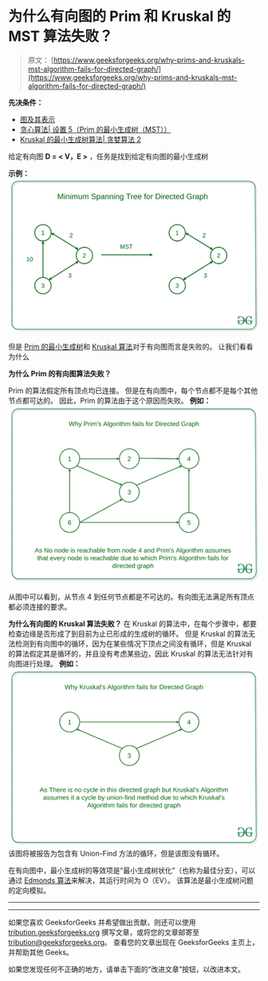 # 为什么有向图的 Prim 和 Kruskal 的 MST 算法失败？

> 原文： [https://www.geeksforgeeks.org/why-prims-and-kruskals-mst-algorithm-fails-for-directed-graph/](https://www.geeksforgeeks.org/why-prims-and-kruskals-mst-algorithm-fails-for-directed-graph/)

**先决条件：**

*   [图及其表示](https://www.geeksforgeeks.org/graph-and-its-representations/)
*   [贪心算法| 设置 5（Prim 的最小生成树（MST））](https://www.geeksforgeeks.org/prims-minimum-spanning-tree-mst-greedy-algo-5/)
*   [Kruskal 的最小生成树算法| 贪婪算法 2](https://www.geeksforgeeks.org/kruskals-minimum-spanning-tree-algorithm-greedy-algo-2/)

给定有向图 **D = < V，E >** ，任务是找到给定有向图的最小生成树

**示例：**
[![](img/8e8233f325a19573d677ac52f2307f3a.png)](https://media.geeksforgeeks.org/wp-content/uploads/20200316173940/Untitled-Diagram66-3.jpg)

但是 [Prim 的最小生成树](https://www.geeksforgeeks.org/prims-minimum-spanning-tree-mst-greedy-algo-5/)和 [Kruskal 算法](http://www.geeksforgeeks.org/kruskals-minimum-spanning-tree-using-stl-in-c/)对于有向图而言是失败的。 让我们看看为什么

**为什么 Prim 的有向图算法失败？**

Prim 的算法假定所有顶点均已连接。 但是在有向图中，每个节点都不是每个其他节点都可达的。 因此，Prim 的算法由于这个原因而失败。
**例如：**
[![](img/495b639a34b5ca5eaa82e530c3c029ea.png)](https://media.geeksforgeeks.org/wp-content/cdn-uploads/20200320001817/Untitled-Diagramksh.png)

从图中可以看到，从节点 4 到任何节点都是不可达的。有向图无法满足所有顶点都必须连接的要求。

**为什么有向图的 Kruskal 算法失败？**
在 Kruskal 的算法中，在每个步骤中，都要检查边缘是否形成了到目前为止已形成的生成树的循环。 但是 Kruskal 的算法无法检测到有向图中的循环，因为在某些情况下顶点之间没有循环，但是 Kruskal 的算法假定其是循环的，并且没有考虑某些边，因此 Kruskal 的算法无法针对有向图进行处理。
**例如：**
[![](img/3b15cd2efc77680a1e4f033856efa145.png)](https://media.geeksforgeeks.org/wp-content/cdn-uploads/20200320002247/Untitled-Diagramksjd.png) 
该图将被报告为包含有 Union-Find 方法的循环，但是该图没有循环。

在有向图中，最小生成树的等效项是“最小生成树状化”（也称为最佳分支），可以通过 [Edmonds 算法](https://en.wikipedia.org/wiki/Edmonds%27_algorithm)来解决，其运行时间为 O（EV）。 该算法是最小生成树问题的定向模拟。



* * *

* * *

如果您喜欢 GeeksforGeeks 并希望做出贡献，则还可以使用 [tribution.geeksforgeeks.org](https://contribute.geeksforgeeks.org/) 撰写文章，或将您的文章邮寄至 tribution@geeksforgeeks.org。 查看您的文章出现在 GeeksforGeeks 主页上，并帮助其他 Geeks。

如果您发现任何不正确的地方，请单击下面的“改进文章”按钮，以改进本文。
